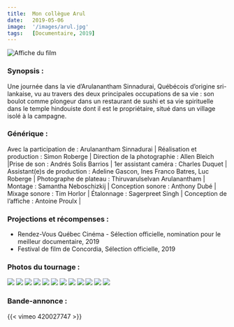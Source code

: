 ```yaml
---
title:  Mon collègue Arul
date:   2019-05-06
image:  '/images/arul.jpg'
tags:   [Documentaire, 2019]
---
```

![Affiche du film](/images/MONCOLLEGUEARUL_Poster_24x36-RGB_REV-LOW.jpg)

### Synopsis :

Une journée dans la vie d’Arulanantham Sinnadurai, Québécois d’origine sri-lankaise, vu au travers des deux principales occupations de sa vie : son boulot comme plongeur dans un restaurant de sushi et sa vie spirituelle dans le temple hindouiste dont il est le propriétaire, situé dans un village isolé à la campagne.

### Générique :

Avec la participation de : Arulanantham Sinnadurai | Réalisation et production : Simon Roberge | Direction de la photographie : Allen Bleich |Prise de son : Andrés Solis Barrios | 1er assistant caméra : Charles Duquet | Assistant(e)s de production : Adeline Gascon, Ines Franco Batres, Luc Roberge | Photographe de plateau : Thiruvarulselvan Arulanantham | Montage : Samantha Neboschizkij | Conception sonore : Anthony Dubé | Mixage sonore : Tim Horlor | Étalonnage : Sagerpreet Singh | Conception de l’affiche : Antoine Proulx |

### Projections et récompenses :

* Rendez-Vous Québec Cinéma - Sélection officielle, nomination pour le meilleur documentaire, 2019
* Festival de film de Concordia, Sélection officielle, 2019

### Photos du tournage :

<div class="gallery-box">
  <div class="gallery">
    <img src="/images/Arul_1.jpg">
    <img src="/images/Arul_2.jpg">
    <img src="/images/Arul_3.jpg">
    <img src="/images/Arul_4.jpg">
    <img src="/images/Arul_5.jpg">
    <img src="/images/Arul_6.jpg">
    <img src="/images/Arul_DSC02720.jpg">    
    <img src="/images/Arul_DSC02754.jpg">
    <img src="/images/Arul_DSC02764.jpg">
    <img src="/images/Arul_DSC02767.jpg">
    <img src="/images/Arul_DSC02798.jpg">
    <img src="/images/Arul_DSC02697-s.jpg">
  </div>
</div>

### Bande-annonce :

{{< vimeo 420027747 >}}
